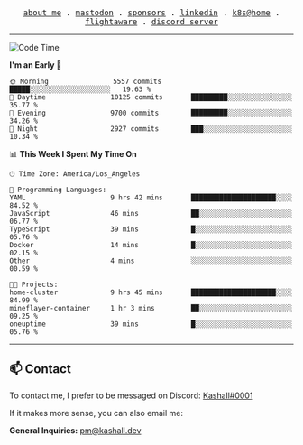 <p align="center">
  <samp>
    <a href="https://jordanjones.org/">about me</a> .
    <a rel="me" href="https://mastodon.social/@kashall">mastodon</a> .
    <a href="https://github.com/sponsors/kashalls">sponsors</a> .
    <a href="https://linkedin.com/in/jordpjones">linkedin</a> .
    <a href="https://github.com/kashalls/home-cluster">k8s@home</a> .
    <a href="https://flightaware.com/adsb/stats/user/kashalls">flightaware</a> .
    <a href="https://discord.gg/V2WrCfqba9">discord server</a>
  </samp>
</p>

---

<!--START_SECTION:waka-->
![Code Time](http://img.shields.io/badge/Code%20Time-1%2C519%20hrs%2023%20mins-blue)

**I'm an Early 🐤** 

```text
🌞 Morning                5557 commits        █████░░░░░░░░░░░░░░░░░░░░   19.63 % 
🌆 Daytime                10125 commits       █████████░░░░░░░░░░░░░░░░   35.77 % 
🌃 Evening                9700 commits        █████████░░░░░░░░░░░░░░░░   34.26 % 
🌙 Night                  2927 commits        ███░░░░░░░░░░░░░░░░░░░░░░   10.34 % 
```


📊 **This Week I Spent My Time On** 

```text
🕑︎ Time Zone: America/Los_Angeles

💬 Programming Languages: 
YAML                     9 hrs 42 mins       █████████████████████░░░░   84.52 % 
JavaScript               46 mins             ██░░░░░░░░░░░░░░░░░░░░░░░   06.77 % 
TypeScript               39 mins             █░░░░░░░░░░░░░░░░░░░░░░░░   05.76 % 
Docker                   14 mins             █░░░░░░░░░░░░░░░░░░░░░░░░   02.15 % 
Other                    4 mins              ░░░░░░░░░░░░░░░░░░░░░░░░░   00.59 % 

🐱‍💻 Projects: 
home-cluster             9 hrs 45 mins       █████████████████████░░░░   84.99 % 
mineflayer-container     1 hr 3 mins         ██░░░░░░░░░░░░░░░░░░░░░░░   09.25 % 
oneuptime                39 mins             █░░░░░░░░░░░░░░░░░░░░░░░░   05.76 % 
```


<!--END_SECTION:waka-->

---

## 📫 Contact

To contact me, I prefer to be messaged on Discord:  [Kashall#0001](https://discord.com/users/201077739589992448)

If it makes more sense, you can also email me:

**General Inquiries:** pm@kashall.dev  
